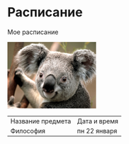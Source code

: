# Расписание
Мое расписание
<p>
<img src="https://raw.githubusercontent.com/hennir/test/master/Koala.jpg" width="200"/>
</p>
<table>
    <tr>
        <td>Название предмета</td>
      <td>Дата и время</td>
    </tr>
    <tr>
        <td>Философия</td>
        <td>пн 22 января</td>
    </tr>
</table>
